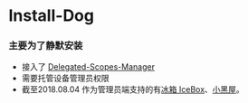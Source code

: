 # Install-Dog
### 主要为了静默安装

- 接入了  [Delegated-Scopes-Manager](https://github.com/heruoxin/Delegated-Scopes-Manager)
- 需要托管设备管理员权限
- 截至2018.08.04 作为管理员端支持的有[冰箱 IceBox](https://www.coolapk.com/apk/com.catchingnow.icebox)、[小黑屋](https://www.coolapk.com/apk/web1n.stopapp)。
